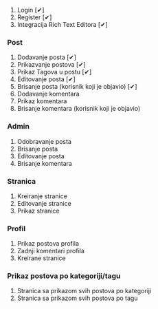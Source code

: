 1. Login [✔]
2. Register [✔]
3. Integracija Rich Text Editora [✔]

### Post
1. Dodavanje posta [✔]
2. Prikazvanje postova [✔]
3. Prikaz Tagova u postu [✔]
4. Editovanje posta [✔]
5. Brisanje posta (korisnik koji je objavio) [✔]
6. Dodavanje komentara
7. Prikaz komentara
8. Brisanje komentara (korisnik koji je objavio)

### Admin
1. Odobravanje posta
2. Brisanje posta
3. Editovanje posta
4. Brisanje komentara

### Stranica
1. Kreiranje stranice
2. Editovanje stranice
3. Prikaz stranice

### Profil
1. Prikaz postova profila
2. Zadnji komentari profila
3. Kreirane stranice

### Prikaz postova po kategoriji/tagu
1. Stranica sa prikazom svih postova po kategoriji
2. Stranica sa prikazom svih postova po tagu
